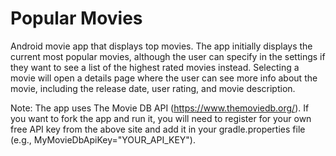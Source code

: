 # Popular Movies
Android movie app that displays top movies. The app initially displays the current most popular movies, although the user can specify in the settings if they want to see a list of the highest rated movies instead. Selecting a movie will open a details page where the user can see more info about the movie, including the release date, user rating, and movie description.

Note: The app uses The Movie DB API (https://www.themoviedb.org/). If you want to fork the app and run it, you will need to register for your own free API key from the above site and add it in your gradle.properties file (e.g., MyMovieDbApiKey="YOUR_API_KEY"). 
